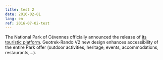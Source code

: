 ```yaml
---
title: test 2
date: 2016-02-01
lang: en
ref: 2016-07-02-test
---
```


The National Park of Cévennes officially announced the release of <a href="http://destination.cevennes-parcnational.fr/" title="Destination Cévennes">its touristic platform</a>. Geotrek-Rando V2 new design enhances accessibility of the entire Park offer (outdoor activities, heritage, events, accommodations, restaurants,…).
